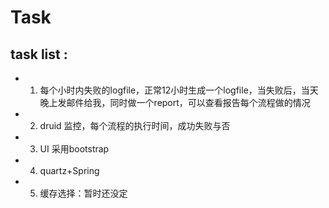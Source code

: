# Task

## task list :
* 1. 每个小时内失败的logfile，正常12小时生成一个logfile，当失败后，当天晚上发邮件给我，同时做一个report，可以查看报告每个流程做的情况

* 2. druid 监控，每个流程的执行时间，成功失败与否

* 3. UI 采用bootstrap

* 4. quartz+Spring

* 5. 缓存选择：暂时还没定
